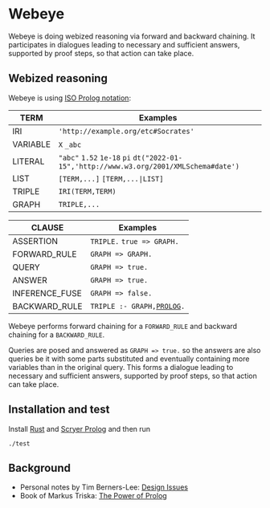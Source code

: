 # Webeye

Webeye is doing webized reasoning via forward and backward chaining.
It participates in dialogues leading to necessary and sufficient answers, supported by proof steps, so that action can take place.

## Webized reasoning

Webeye is using [ISO Prolog notation](https://en.wikipedia.org/wiki/Prolog#ISO_Prolog):

TERM            | Examples
----------------|---------
IRI             | `'http://example.org/etc#Socrates'`
VARIABLE        | `X` `_abc`
LITERAL         | `"abc"` `1.52` `1e-18` `pi` `dt("2022-01-15",'http://www.w3.org/2001/XMLSchema#date')`
LIST            | `[TERM,...]` `[TERM,...\|LIST]`
TRIPLE          | `IRI(TERM,TERM)`
GRAPH           | `TRIPLE,...`

CLAUSE          | Examples
----------------|---------
ASSERTION       | `TRIPLE.` `true => GRAPH.`
FORWARD_RULE    | `GRAPH => GRAPH.`
QUERY           | `GRAPH => true.`
ANSWER          | `GRAPH => true.`
INFERENCE_FUSE  | `GRAPH => false.`
BACKWARD_RULE   | `TRIPLE :- GRAPH,`[`PROLOG`](http://tau-prolog.org/documentation#prolog)`.`

Webeye performs forward chaining for a `FORWARD_RULE` and backward chaining for a `BACKWARD_RULE`.

Queries are posed and answered as `GRAPH => true.` so the answers are also queries be it with
some parts substituted and eventually containing more variables than in the original query.
This forms a dialogue leading to necessary and sufficient answers, supported by proof steps, so that action can take place.

## Installation and test

Install [Rust](https://www.rust-lang.org/tools/install) and [Scryer Prolog](https://github.com/mthom/scryer-prolog#installing-scryer-prolog) and then run

```
./test
```

## Background

- Personal notes by Tim Berners-Lee: [Design Issues](https://www.w3.org/DesignIssues/)
- Book of Markus Triska: [The Power of Prolog](https://www.metalevel.at/prolog)
